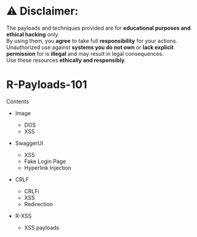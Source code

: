 # ⚠ Disclaimer:  
The payloads and techniques provided are for **educational purposes and ethical hacking** only.  
By using them, you **agree** to take full **responsibility** for your actions.  
Unauthorized use against **systems you do not own** or **lack explicit permission** for is **illegal** and may result in legal consequences.  
Use these resources **ethically and responsibly**.


# R-Payloads-101
Contents

* Image 
  - DOS
  - XSS

* SwaggerUI
  - XSS 
  - Fake Login Page
  - Hyperlink Injection

* CRLF
  - CRLFi
  - XSS
  - Redirection
    
* R-XSS
  - XSS payloads
